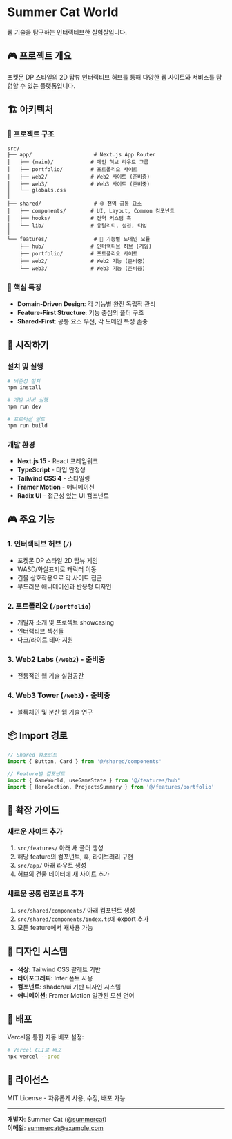 # Summer Cat World

웹 기술을 탐구하는 인터랙티브한 실험실입니다.

## 🎮 프로젝트 개요

포켓몬 DP 스타일의 2D 탑뷰 인터랙티브 허브를 통해 다양한 웹 사이트와 서비스를 탐험할 수 있는 플랫폼입니다.

## 🏗️ 아키텍처

### 📁 프로젝트 구조

```
src/
├── app/                    # Next.js App Router
│   ├── (main)/            # 메인 허브 라우트 그룹
│   ├── portfolio/         # 포트폴리오 사이트
│   ├── web2/              # Web2 사이트 (준비중)
│   ├── web3/              # Web3 사이트 (준비중)
│   └── globals.css
│
├── shared/                 # 🌐 전역 공통 요소
│   ├── components/        # UI, Layout, Common 컴포넌트
│   ├── hooks/             # 전역 커스텀 훅
│   └── lib/               # 유틸리티, 설정, 타입
│
└── features/               # 🎯 기능별 도메인 모듈
    ├── hub/               # 인터랙티브 허브 (게임)
    ├── portfolio/         # 포트폴리오 사이트
    ├── web2/              # Web2 기능 (준비중)
    └── web3/              # Web3 기능 (준비중)
```

### 🎯 핵심 특징

- **Domain-Driven Design**: 각 기능별 완전 독립적 관리
- **Feature-First Structure**: 기능 중심의 폴더 구조
- **Shared-First**: 공통 요소 우선, 각 도메인 특성 존중

## 🚀 시작하기

### 설치 및 실행

```bash
# 의존성 설치
npm install

# 개발 서버 실행
npm run dev

# 프로덕션 빌드
npm run build
```

### 개발 환경

- **Next.js 15** - React 프레임워크
- **TypeScript** - 타입 안정성
- **Tailwind CSS 4** - 스타일링
- **Framer Motion** - 애니메이션
- **Radix UI** - 접근성 있는 UI 컴포넌트

## 🎮 주요 기능

### 1. 인터랙티브 허브 (`/`)
- 포켓몬 DP 스타일 2D 탑뷰 게임
- WASD/화살표키로 캐릭터 이동
- 건물 상호작용으로 각 사이트 접근
- 부드러운 애니메이션과 반응형 디자인

### 2. 포트폴리오 (`/portfolio`)
- 개발자 소개 및 프로젝트 showcasing
- 인터랙티브 섹션들
- 다크/라이트 테마 지원

### 3. Web2 Labs (`/web2`) - 준비중
- 전통적인 웹 기술 실험공간

### 4. Web3 Tower (`/web3`) - 준비중  
- 블록체인 및 분산 웹 기술 연구

## 📦 Import 경로

```typescript
// Shared 컴포넌트
import { Button, Card } from '@/shared/components'

// Feature별 컴포넌트
import { GameWorld, useGameState } from '@/features/hub'
import { HeroSection, ProjectsSummary } from '@/features/portfolio'
```

## 🔧 확장 가이드

### 새로운 사이트 추가

1. `src/features/` 아래 새 폴더 생성
2. 해당 feature의 컴포넌트, 훅, 라이브러리 구현  
3. `src/app/` 아래 라우트 생성
4. 허브의 건물 데이터에 새 사이트 추가

### 새로운 공통 컴포넌트 추가

1. `src/shared/components/` 아래 컴포넌트 생성
2. `src/shared/components/index.ts`에 export 추가
3. 모든 feature에서 재사용 가능

## 🎨 디자인 시스템

- **색상**: Tailwind CSS 팔레트 기반
- **타이포그래피**: Inter 폰트 사용
- **컴포넌트**: shadcn/ui 기반 디자인 시스템
- **애니메이션**: Framer Motion 일관된 모션 언어

## 🚀 배포

Vercel을 통한 자동 배포 설정:

```bash
# Vercel CLI로 배포
npx vercel --prod
```

## 📄 라이선스

MIT License - 자유롭게 사용, 수정, 배포 가능

---

**개발자**: Summer Cat ([@summercat](https://github.com/summercat))  
**이메일**: summercat@example.com
